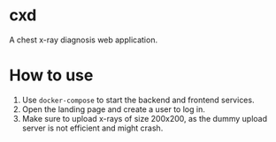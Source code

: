 # cxd

A chest x-ray diagnosis web application.

# How to use
1. Use `docker-compose` to start the backend and frontend services.
2. Open the landing page and create a user to log in.
3. Make sure to upload x-rays of size 200x200, as the dummy upload server is not efficient and might crash.
